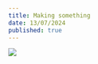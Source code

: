 ```yaml
---
title: Making something
date: 13/07/2024
published: true 
---
```


![](/assets/plain-text-journal.png)
